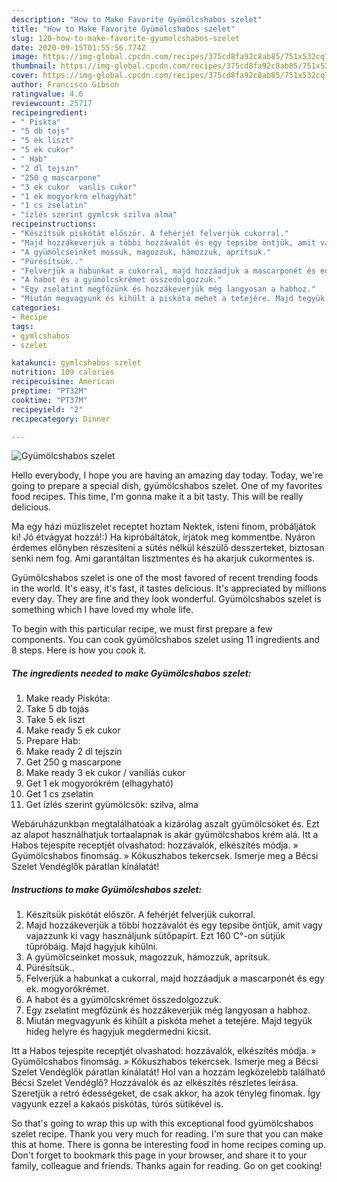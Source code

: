 ```yaml
---
description: "How to Make Favorite Gyümölcshabos szelet"
title: "How to Make Favorite Gyümölcshabos szelet"
slug: 120-how-to-make-favorite-gyumolcshabos-szelet
date: 2020-09-15T01:55:56.774Z
image: https://img-global.cpcdn.com/recipes/375cd8fa92c8ab85/751x532cq70/gyumolcshabos-szelet-recept-foto.jpg
thumbnail: https://img-global.cpcdn.com/recipes/375cd8fa92c8ab85/751x532cq70/gyumolcshabos-szelet-recept-foto.jpg
cover: https://img-global.cpcdn.com/recipes/375cd8fa92c8ab85/751x532cq70/gyumolcshabos-szelet-recept-foto.jpg
author: Francisco Gibson
ratingvalue: 4.6
reviewcount: 25717
recipeingredient:
- " Piskta"
- "5 db tojs"
- "5 ek liszt"
- "5 ek cukor"
- " Hab"
- "2 dl tejszn"
- "250 g mascarpone"
- "3 ek cukor  vanlis cukor"
- "1 ek mogyorkrm elhagyhat"
- "1 cs zselatin"
- "ízlés szerint gymlcsk szilva alma"
recipeinstructions:
- "Készítsük piskótát először. A fehérjét felverjük cukorral."
- "Majd hozzákeverjük a többi hozzávalót és egy tepsibe öntjük, amit vagy vajazzunk ki vagy használjunk sütőpapírt. Ezt 160 C°-on sütjük tűpróbáig. Majd hagyjuk kihűlni."
- "A gyümölcseinket mossuk, magozzuk, hámozzuk, aprítsuk."
- "Pürésítsük.."
- "Felverjük a habunkat a cukorral, majd hozzáadjuk a mascarponét és egy ek. mogyorókrémet."
- "A habot és a gyümölcskrémet összedolgozzuk."
- "Egy zselatint megfőzünk és hozzákeverjük még langyosan a habhoz."
- "Miután megvagyunk és kihűlt a piskóta mehet a tetejére. Majd tegyük hideg helyre és hagyjuk megdermedni kicsit."
categories:
- Recipe
tags:
- gymlcshabos
- szelet

katakunci: gymlcshabos szelet 
nutrition: 109 calories
recipecuisine: American
preptime: "PT32M"
cooktime: "PT37M"
recipeyield: "2"
recipecategory: Dinner

---
```



![Gyümölcshabos szelet](https://img-global.cpcdn.com/recipes/375cd8fa92c8ab85/751x532cq70/gyumolcshabos-szelet-recept-foto.jpg)

Hello everybody, I hope you are having an amazing day today. Today, we're going to prepare a special dish, gyümölcshabos szelet. One of my favorites food recipes. This time, I'm gonna make it a bit tasty. This will be really delicious.

Ma egy házi müzliszelet receptet hoztam Nektek, isteni finom, próbáljátok ki! Jó étvágyat hozzá!:) Ha kipróbáltátok, írjátok meg kommentbe. Nyáron érdemes előnyben részesíteni a sütés nélkül készülő desszerteket, biztosan senki nem fog. Ami garantáltan lisztmentes és ha akarjuk cukormentes is.

Gyümölcshabos szelet is one of the most favored of recent trending foods in the world. It's easy, it's fast, it tastes delicious. It's appreciated by millions every day. They are fine and they look wonderful. Gyümölcshabos szelet is something which I have loved my whole life.


To begin with this particular recipe, we must first prepare a few components. You can cook gyümölcshabos szelet using 11 ingredients and 8 steps. Here is how you cook it.

<!--inarticleads1-->

##### The ingredients needed to make Gyümölcshabos szelet:

1. Make ready  Piskóta:
1. Take 5 db tojás
1. Take 5 ek liszt
1. Make ready 5 ek cukor
1. Prepare  Hab:
1. Make ready 2 dl tejszín
1. Get 250 g mascarpone
1. Make ready 3 ek cukor / vaníliás cukor
1. Get 1 ek mogyorókrém (elhagyható)
1. Get 1 cs zselatin
1. Get ízlés szerint gyümölcsök: szilva, alma


Webáruházunkban megtalálhatóak a kizárólag aszalt gyümölcsöket és. Ezt az alapot használhatjuk tortaalapnak is akár gyümölcshabos krém alá. Itt a Habos tejespite receptjét olvashatod: hozzávalók, elkészítés módja. » Gyümölcshabos finomság. » Kókuszhabos tekercsek. Ismerje meg a Bécsi Szelet Vendéglők páratlan kínálatát! 

<!--inarticleads2-->

##### Instructions to make Gyümölcshabos szelet:

1. Készítsük piskótát először. A fehérjét felverjük cukorral.
1. Majd hozzákeverjük a többi hozzávalót és egy tepsibe öntjük, amit vagy vajazzunk ki vagy használjunk sütőpapírt. Ezt 160 C°-on sütjük tűpróbáig. Majd hagyjuk kihűlni.
1. A gyümölcseinket mossuk, magozzuk, hámozzuk, aprítsuk.
1. Pürésítsük..
1. Felverjük a habunkat a cukorral, majd hozzáadjuk a mascarponét és egy ek. mogyorókrémet.
1. A habot és a gyümölcskrémet összedolgozzuk.
1. Egy zselatint megfőzünk és hozzákeverjük még langyosan a habhoz.
1. Miután megvagyunk és kihűlt a piskóta mehet a tetejére. Majd tegyük hideg helyre és hagyjuk megdermedni kicsit.


Itt a Habos tejespite receptjét olvashatod: hozzávalók, elkészítés módja. » Gyümölcshabos finomság. » Kókuszhabos tekercsek. Ismerje meg a Bécsi Szelet Vendéglők páratlan kínálatát! Hol van a hozzám legközelebb található Bécsi Szelet Vendéglő? Hozzávalók és az elkészítés részletes leírása. Szeretjük a retró édességeket, de csak akkor, ha azok tényleg finomak. Így vagyunk ezzel a kakaós piskótás, túrós sütikével is. 

So that's going to wrap this up with this exceptional food gyümölcshabos szelet recipe. Thank you very much for reading. I'm sure that you can make this at home. There is gonna be interesting food in home recipes coming up. Don't forget to bookmark this page in your browser, and share it to your family, colleague and friends. Thanks again for reading. Go on get cooking!
